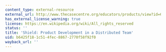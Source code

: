 ```yaml
---
content_type: external-resource
external_url: http://www.thecasecentre.org/educators/products/view?id=63271
has_external_license_warning: true
license: https://en.wikipedia.org/wiki/All_rights_reserved
status: ''
title: 'Shield: Product Development in a Distributed Team'
uid: b6425f18-1c51-4fec-8867-2770f58f92f0
wayback_url: ''
---
```

